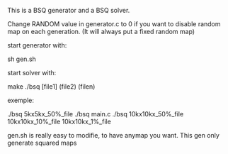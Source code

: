 This is a BSQ generator and a BSQ solver.

Change RANDOM value in generator.c to 0 if you want to disable random map on each generation. (It will always put a fixed random map)

start generator with:

  sh gen.sh
  
start solver with:

  make
  ./bsq [file1] (file2) (filen)
 
exemple:

  ./bsq 5kx5kx_50%_file
  ./bsq main.c
  ./bsq 10kx10kx_50%_file 10kx10kx_10%_file 10kx10kx_1%_file
  
  
gen.sh is really easy to modifie, to have anymap you want.
This gen only generate squared maps
